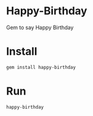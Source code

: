 # Happy-Birthday
Gem to say Happy Birthday

# Install
```bash
gem install happy-birthday
```
# Run
```bash
happy-birthday
```
